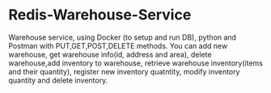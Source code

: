 # Redis-Warehouse-Service
Warehouse service, using Docker (to setup and run DB), python and Postman with PUT,GET,POST,DELETE methods. You can add new warehouse, get warehouse info(id, address and area), delete warehouse,add inventory to warehouse, retrieve warehouse inventory(items and their quantity), register new inventory quatntity, modify inventory quantity and delete inventory. 
